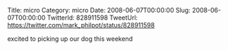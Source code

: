 Title: micro
Category: micro
Date: 2008-06-07T00:00:00
Slug: 2008-06-07T00:00:00
TwitterId: 828911598
TweetUrl: https://twitter.com/mark_philpot/status/828911598

excited to picking up our dog this weekend